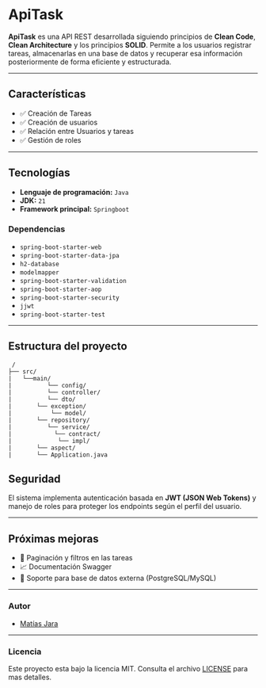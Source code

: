 # ApiTask

**ApiTask** es una API REST desarrollada siguiendo principios de **Clean Code**, **Clean Architecture** y los principios **SOLID**.
Permite a los usuarios registrar tareas, almacenarlas en una base de datos y recuperar esa información posteriormente de forma eficiente y estructurada.

---

## Características
- ✅ Creación de  Tareas
- ✅ Creación de usuarios
- ✅ Relación entre Usuarios y tareas
- ✅ Gestión de roles

---

## Tecnologías 
- **Lenguaje de programación:** `Java`
- **JDK:** `21`
- **Framework principal:** `Springboot`

### Dependencias
- `spring-boot-starter-web`
- `spring-boot-starter-data-jpa`
- `h2-database`
- `modelmapper`
- `spring-boot-starter-validation`
- `spring-boot-starter-aop`
- `spring-boot-starter-security`
- `jjwt`
- `spring-boot-starter-test`

---

## Estructura del proyecto
```
 /	
├── src/
|   └──main/
|		   └── config/            
|		   └── controller/        
|		   └── dto/               
|	   	└── exception/         
|   		└── model/             
|	   	└── repository/        
|		   └── service/           
|	 	     └── contract/     
|		      └── impl/          
|	   	└── aspect/            
|	   	└── Application.java  
```
## Seguridad

El sistema implementa autenticación basada en **JWT (JSON Web Tokens)** y manejo de roles para proteger los endpoints según el perfil del usuario.

---

## Próximas mejoras 

- 🔄 Paginación y filtros en las tareas
- 📈 Documentación Swagger
- 💾 Soporte para base de datos externa (PostgreSQL/MySQL)

---
### Autor

- [Matías Jara](https://github.com/matiasjara987)

---

### Licencia

Este proyecto esta bajo la licencia MIT. Consulta el archivo [LICENSE](./LICENSE) para mas detalles.

